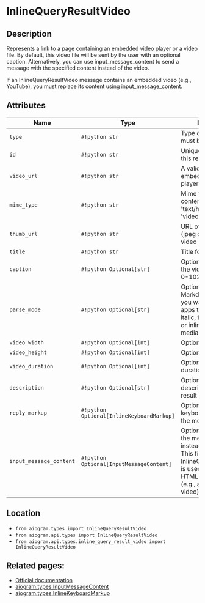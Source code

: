 # InlineQueryResultVideo

## Description

Represents a link to a page containing an embedded video player or a video file. By default, this video file will be sent by the user with an optional caption. Alternatively, you can use input_message_content to send a message with the specified content instead of the video.

If an InlineQueryResultVideo message contains an embedded video (e.g., YouTube), you must replace its content using input_message_content.


## Attributes

| Name | Type | Description |
| - | - | - |
| `type` | `#!python str` | Type of the result, must be video |
| `id` | `#!python str` | Unique identifier for this result, 1-64 bytes |
| `video_url` | `#!python str` | A valid URL for the embedded video player or video file |
| `mime_type` | `#!python str` | Mime type of the content of video url, 'text/html' or 'video/mp4' |
| `thumb_url` | `#!python str` | URL of the thumbnail (jpeg only) for the video |
| `title` | `#!python str` | Title for the result |
| `caption` | `#!python Optional[str]` | Optional. Caption of the video to be sent, 0-1024 characters |
| `parse_mode` | `#!python Optional[str]` | Optional. Send Markdown or HTML, if you want Telegram apps to show bold, italic, fixed-width text or inline URLs in the media caption. |
| `video_width` | `#!python Optional[int]` | Optional. Video width |
| `video_height` | `#!python Optional[int]` | Optional. Video height |
| `video_duration` | `#!python Optional[int]` | Optional. Video duration in seconds |
| `description` | `#!python Optional[str]` | Optional. Short description of the result |
| `reply_markup` | `#!python Optional[InlineKeyboardMarkup]` | Optional. Inline keyboard attached to the message |
| `input_message_content` | `#!python Optional[InputMessageContent]` | Optional. Content of the message to be sent instead of the video. This field is required if InlineQueryResultVideo is used to send an HTML-page as a result (e.g., a YouTube video). |



## Location

- `from aiogram.types import InlineQueryResultVideo`
- `from aiogram.api.types import InlineQueryResultVideo`
- `from aiogram.api.types.inline_query_result_video import InlineQueryResultVideo`

## Related pages:

- [Official documentation](https://core.telegram.org/bots/api#inlinequeryresultvideo)
- [aiogram.types.InputMessageContent](../types/input_message_content.md)
- [aiogram.types.InlineKeyboardMarkup](../types/inline_keyboard_markup.md)
